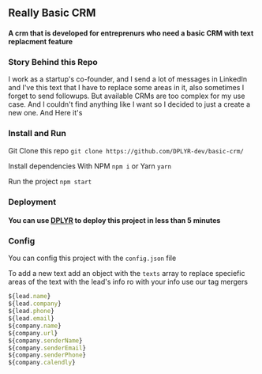 ## Really Basic CRM

#### A crm that is developed for entreprenurs who need a basic CRM with text replacment feature

### Story Behind this Repo

I work as a startup's co-founder, and I send a lot of messages in LinkedIn and I've this text that I have to replace some areas in it, also sometimes I forget to send followups. But available CRMs are too complex for my use case. And I couldn't find anything like I want so I decided to just a create a new one. And Here it's


### Install and Run

Git Clone this repo
`git clone https://github.com/DPLYR-dev/basic-crm/`

Install dependencies 
With NPM `npm i` or Yarn `yarn`

Run the project
`npm start`

### Deployment

#### You can use [DPLYR](https://www.dplyr.dev) to deploy this project in less than 5 minutes

### Config

You can config this project with the `config.json` file

To add a new text add an object with the `texts` array to replace speciefic areas of the text with the lead's info ro with your info use our tag mergers

```javascript
${lead.name} 
${lead.company}
${lead.phone} 
${lead.email} 
${company.name} 
${company.url} 
${company.senderName} 
${company.senderEmail} 
${company.senderPhone} 
${company.calendly}
```

